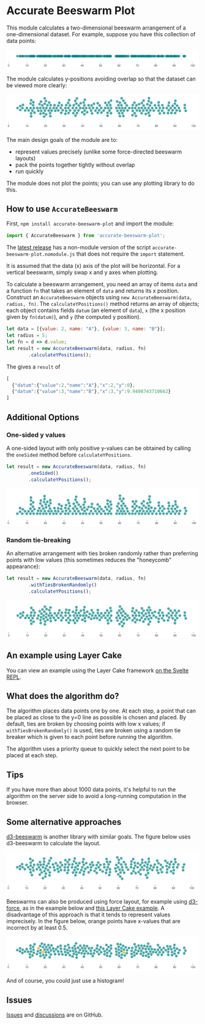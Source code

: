 # Accurate Beeswarm Plot

This module calculates a two-dimensional beeswarm arrangement
of a one-dimensional dataset.  For example, suppose you have this
collection of data points:

![A one-dimensional scatter plot](img/points-on-line.png)

The module calculates y-positions avoiding overlap so that the dataset can
be viewed more clearly:

![A beeswarm plot](img/accurate-beeswarm.png)

The main design goals of the module are to:
- represent values precisely (unlike some force-directed beeswarm layouts)
- pack the points together tightly without overlap
- run quickly

The module does not plot the points; you can use any plotting library to do this.

## How to use `AccurateBeeswarm`

First, `npm install accurate-beeswarm-plot` and import the module:

```javascript
import { AccurateBeeswarm } from 'accurate-beeswarm-plot';
```

The [latest release](https://github.com/jtrim-ons/accurate-beeswarm-plot/releases/latest)
has a non-module version of the script
`accurate-beeswarm-plot.nomodule.js` that does not require the `import`
statement.

It is assumed that the data (x) axis of the plot will be horizontal.  For
a vertical beeswarm, simply swap x and y axes when plotting.

To calculate a beeswarm arrangement, you need an array of items `data`
and a function `fn` that takes an element of `data` and returns its x position.
Construct an `AccurateBeeswarm` objects using `new AccurateBeeswarm(data, radius, fn)`.
The `calculateYPositions()` method returns an array of objects;  each object contains fields
`datum` (an element of `data`), `x` (the x position given by `fn(datum)`), and `y`
(the computed y position).

```javascript
let data = [{value: 2, name: "A"}, {value: 3, name: "B"}];
let radius = 5;
let fn = d => d.value;
let result = new AccurateBeeswarm(data, radius, fn)
        .calculateYPositions();
```

The gives a `result` of

```javascript
[
  {"datum":{"value":2,"name":"A"},"x":2,"y":0},
  {"datum":{"value":3,"name":"B"},"x":3,"y":9.9498743710662}
]
```

## Additional Options

### One-sided y values

A one-sided layout with only positive y-values can be obtained by calling
the `oneSided` method before `calculateYPositions`.

```javascript
let result = new AccurateBeeswarm(data, radius, fn)
        .oneSided()
        .calculateYPositions();
```

![A one-sided beeswarm plot](img/accurate-beeswarm-one-sided.png)

### Random tie-breaking

An alternative arrangement with ties broken randomly rather than preferring
points with low values (this sometimes reduces the "honeycomb" appearance):

```javascript
let result = new AccurateBeeswarm(data, radius, fn)
        .withTiesBrokenRandomly()
        .calculateYPositions();
```

![A beeswarm plot using random tie-breaking](img/accurate-beeswarm-random.png)

## An example using Layer Cake

You can view an example using the Layer Cake framework
[on the Svelte REPL](https://svelte.dev/repl/115fa52a16d34cd8992c829119266df0?version=3.35.0).

## What does the algorithm do?

The algorithm places data points one by one.  At each step, a point that can be
placed as close to the y=0 line as possible is chosen and placed.  By default,
ties are broken by choosing points with low x values; if `withTiesBrokenRandomly()`
is used, ties are broken using a random tie breaker which is given to each point
before running the algorithm.

The algorithm uses a priority queue to quickly select the next point to be placed
at each step.

## Tips

If you have more than about 1000 data points, it's helpful to run the algorithm
on the server side to avoid a long-running computation in the browser.

## Some alternative approaches

[d3-beeswarm](https://github.com/Kcnarf/d3-beeswarm) is another library
with similar goals.  The figure below uses d3-beeswarm to calculate the layout.

![A beeswarm plot using d3-beeswarm](img/d3-beeswarm.png)

Beeswarms can also be produced using force layout, for example using
[d3-force](https://github.com/d3/d3-force), as in the example below and
[this Layer Cake example](https://layercake.graphics/example/BeeswarmForce).
A disadvantage of this approach is that it tends to represent values imprecisely.
In the figure below, orange points have x-values that are incorrect by at least 0.5.

![A beeswarm plot using force layout](img/force-layout.png)

And of course, you could just use a histogram!

## Issues

[Issues](https://github.com/jtrim-ons/accurate-beeswarm-plot/issues)
and [discussions](https://github.com/jtrim-ons/accurate-beeswarm-plot/discussions)
are on GitHub.

